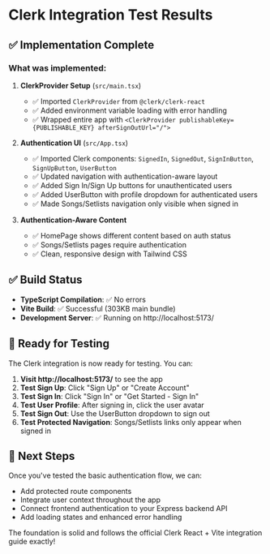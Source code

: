 # Clerk Integration Test Results

## ✅ Implementation Complete

### What was implemented:

1. **ClerkProvider Setup** (`src/main.tsx`)
   - ✅ Imported `ClerkProvider` from `@clerk/clerk-react`
   - ✅ Added environment variable loading with error handling
   - ✅ Wrapped entire app with `<ClerkProvider publishableKey={PUBLISHABLE_KEY} afterSignOutUrl="/">`

2. **Authentication UI** (`src/App.tsx`)
   - ✅ Imported Clerk components: `SignedIn`, `SignedOut`, `SignInButton`, `SignUpButton`, `UserButton`
   - ✅ Updated navigation with authentication-aware layout
   - ✅ Added Sign In/Sign Up buttons for unauthenticated users
   - ✅ Added UserButton with profile dropdown for authenticated users
   - ✅ Made Songs/Setlists navigation only visible when signed in

3. **Authentication-Aware Content**
   - ✅ HomePage shows different content based on auth status
   - ✅ Songs/Setlists pages require authentication
   - ✅ Clean, responsive design with Tailwind CSS

## ✅ Build Status
- **TypeScript Compilation**: ✅ No errors
- **Vite Build**: ✅ Successful (303KB main bundle)
- **Development Server**: ✅ Running on http://localhost:5173/

## 🧪 Ready for Testing

The Clerk integration is now ready for testing. You can:

1. **Visit http://localhost:5173/** to see the app
2. **Test Sign Up**: Click "Sign Up" or "Create Account" 
3. **Test Sign In**: Click "Sign In" or "Get Started - Sign In"
4. **Test User Profile**: After signing in, click the user avatar
5. **Test Sign Out**: Use the UserButton dropdown to sign out
6. **Test Protected Navigation**: Songs/Setlists links only appear when signed in

## 🎯 Next Steps

Once you've tested the basic authentication flow, we can:
- Add protected route components
- Integrate user context throughout the app  
- Connect frontend authentication to your Express backend API
- Add loading states and enhanced error handling

The foundation is solid and follows the official Clerk React + Vite integration guide exactly!